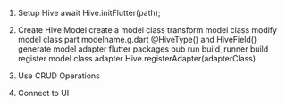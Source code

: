 1. Setup Hive
	await Hive.initFlutter(path);

2. Create Hive Model
	create a model class
	transform model class
		modify model class
			part modelname.g.dart
			@HiveType() and HiveField()
		generate model adapter
			flutter packages pub run build_runner build
		register model class adapter
			Hive.registerAdapter(adapterClass)
	 
3. Use CRUD Operations

4. Connect to UI